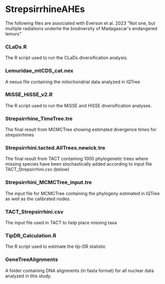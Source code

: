 # StrepsirrhineAHEs

The following files are associated with Everson et al. 2023 "Not one, but multiple radiations underlie the biodiversity of Madagascar's endangered lemurs"

### CLaDs.R
The R script used to run the CLaDs diversification analysis.

### Lemuridae_mtCDS_cat.nex
A nexus file containing the mitochondrial data analyzed in IQTree

### MiSSE_HiSSE_v2.R
The R script used to run the MiSSE and HiSSE diversification analyses.

### Strepsirrhine_TimeTree.tre
The final result from MCMCTree showing estimated divergence times for strepsirrhines

### Strepsirrhini.tacted.AllTrees.newick.tre
The final result from TACT containing 1000 phylogenetic trees where missing species have been stochastically added according to input file TACT_Strepsirrhini.csv (below)

### Strepsirrhini_MCMCTree_input.tre
The input file for MCMCTree containing the phylogeny estimated in IQTree as well as the calibrated nodes.

### TACT_Strepsirrhini.csv
The input file used in TACT to help place missing taxa

### TipDR_Calculation.R
The R script used to estimate the tip-DR statistic

### GeneTreeAlignments
A folder containing DNA alignments (in fasta format) for all nuclear data analyzed in this study.
